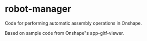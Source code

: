 # robot-manager
Code for performing automatic assembly operations in Onshape.

Based on sample code from Onshape"s app-gltf-viewer.